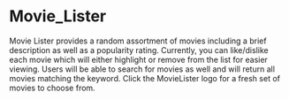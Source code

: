 # Movie_Lister

Movie Lister provides a random assortment of movies including a brief description as well as a popularity rating. Currently, you can like/dislike each movie which will either highlight or remove from the list for easier viewing. Users will be able to search for movies as well and will return all movies matching the keyword. Click the MovieLister logo for a fresh set of movies to choose from.

